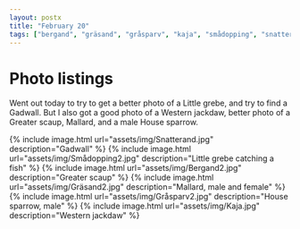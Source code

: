 ```yaml
---
layout: postx
title: "February 20"
tags: ["bergand", "gräsand", "gråsparv", "kaja", "smådopping", "snatterand"]
---
```

# Photo listings
Went out today to try to get a better photo of a Little grebe, and try to find
a Gadwall. But I also got a good photo of a Western jackdaw, better photo of a
Greater scaup, Mallard, and a male House sparrow.

{% include image.html url="assets/img/Snatterand.jpg" description="Gadwall" %}
{% include image.html url="assets/img/Smådopping2.jpg" description="Little grebe catching a fish" %}
{% include image.html url="assets/img/Bergand2.jpg" description="Greater scaup" %}
{% include image.html url="assets/img/Gräsand2.jpg" description="Mallard, male and female" %}
{% include image.html url="assets/img/Gråsparv2.jpg" description="House sparrow, male" %}
{% include image.html url="assets/img/Kaja.jpg" description="Western jackdaw" %}
